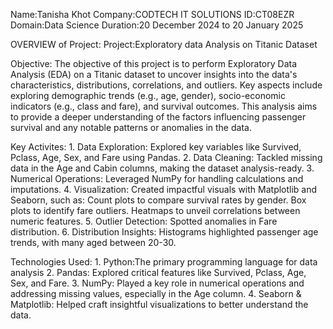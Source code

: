 Name:Tanisha Khot
Company:CODTECH IT SOLUTIONS
ID:CT08EZR
Domain:Data Science
Duration:20 December 2024 to 20 January 2025

OVERVIEW of Project:
Project:Exploratory data Analysis on Titanic Dataset

Objective:
       The objective of this project is to perform Exploratory Data Analysis (EDA) on a Titanic dataset to uncover insights into the data's characteristics, distributions, correlations, and outliers. Key aspects include exploring demographic trends (e.g., age, gender), socio-economic indicators (e.g., class and fare), and survival outcomes. This analysis aims to provide a deeper understanding of the factors influencing passenger survival and any notable patterns or anomalies in the data.

Key Activites:
     1. Data Exploration: Explored key variables like Survived, Pclass, Age, Sex, and Fare using Pandas.
     2. Data Cleaning: Tackled missing data in the Age and Cabin columns, making the dataset analysis-ready.
     3. Numerical Operations: Leveraged NumPy for handling calculations and imputations.
     4. Visualization: Created impactful visuals with Matplotlib and Seaborn, such as:
                       Count plots to compare survival rates by gender.
                       Box plots to identify fare outliers.
                       Heatmaps to unveil correlations between numeric features.
     5. Outlier Detection: Spotted anomalies in Fare distribution.
     6. Distribution Insights: Histograms highlighted passenger age trends, with many aged between 20-30.

 Technologies Used:
     1. Python:The primary programming language for data analysis
     2. Pandas: Explored critical features like Survived, Pclass, Age, Sex, and Fare.
     3. NumPy: Played a key role in numerical operations and addressing missing values, especially in the Age column.
     4. Seaborn & Matplotlib: Helped craft insightful visualizations to better understand the data.
